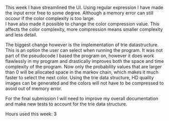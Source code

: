 This week I have streamlined the UI. Using regular expression I have made the input error free to some degree. Although a memory error can still occour if the color complexity is too large.  
I have also made it possible to change the color compression value. This affects the color complexity, more compression means smaller complexity and less detail.  

The biggest change however is the implementation of trie datastructure. This is an option the user can select when running the program. It was not part of the pseudocode I based the program on, however it does work flawlessly in my program and drastically improves both the space and time complexity of the program. Now only the probability values that are larger than 0 will be allocated space in the markov chain, which makes it much faster to select the next color. Using the trie data structure, HD quality images can be generated and the colors will not have to be compressed to avoid out of memory error.

For the final submission I will need to improve my overall documentation and make new tests to account for the trie data structure.

Hours used this week: 3
